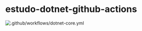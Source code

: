 # estudo-dotnet-github-actions

![.github/workflows/dotnet-core.yml](https://github.com/tiago-ilha/estudo-dotnet-github-actions/workflows/.github/workflows/dotnet-core.yml/badge.svg?branch=master)
